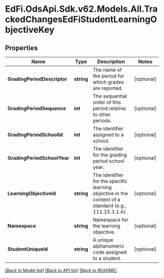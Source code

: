 # EdFi.OdsApi.Sdk.v62.Models.All.TrackedChangesEdFiStudentLearningObjectiveKey

## Properties

Name | Type | Description | Notes
------------ | ------------- | ------------- | -------------
**GradingPeriodDescriptor** | **string** | The name of the period for which grades are reported. | [optional] 
**GradingPeriodSequence** | **int** | The sequential order of this period relative to other periods. | [optional] 
**GradingPeriodSchoolId** | **int** | The identifier assigned to a school. | [optional] 
**GradingPeriodSchoolYear** | **int** | The identifier for the grading period school year. | [optional] 
**LearningObjectiveId** | **string** | The identifier for the specific learning objective in the context of a standard (e.g., 111.15.3.1.A). | [optional] 
**Namespace** | **string** | Namespace for the learning objective. | [optional] 
**StudentUniqueId** | **string** | A unique alphanumeric code assigned to a student. | [optional] 

[[Back to Model list]](../../README.md#documentation-for-models) [[Back to API list]](../../README.md#documentation-for-api-endpoints) [[Back to README]](../../README.md)

